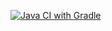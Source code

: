 [![Java CI with Gradle](https://github.com/ktshva/HW_Patterns1/actions/workflows/gradle-publish.yml/badge.svg)](https://github.com/ktshva/HW_Patterns1/actions/workflows/gradle-publish.yml)
